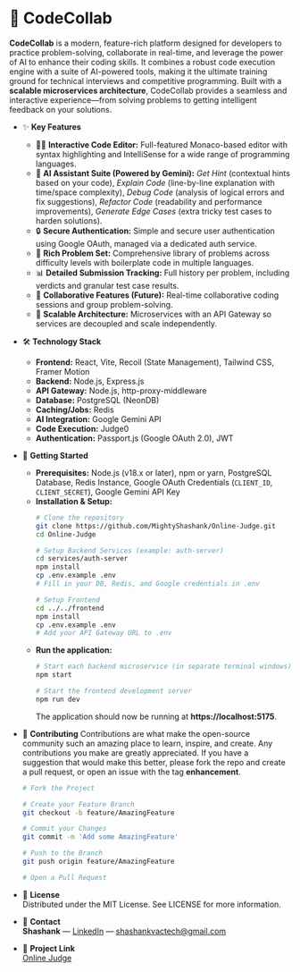 # 🚀 CodeCollab
**CodeCollab** is a modern, feature-rich platform designed for developers to practice problem-solving, collaborate in real-time, and leverage the power of AI to enhance their coding skills. It combines a robust code execution engine with a suite of AI-powered tools, making it the ultimate training ground for technical interviews and competitive programming. Built with a **scalable microservices architecture**, CodeCollab provides a seamless and interactive experience—from solving problems to getting intelligent feedback on your solutions.

- ✨ **Key Features**
  - 👨‍💻 **Interactive Code Editor:** Full-featured Monaco-based editor with syntax highlighting and IntelliSense for a wide range of programming languages.  
  - 🤖 **AI Assistant Suite (Powered by Gemini):** *Get Hint* (contextual hints based on your code), *Explain Code* (line-by-line explanation with time/space complexity), *Debug Code* (analysis of logical errors and fix suggestions), *Refactor Code* (readability and performance improvements), *Generate Edge Cases* (extra tricky test cases to harden solutions).  
  - 🔒 **Secure Authentication:** Simple and secure user authentication using Google OAuth, managed via a dedicated auth service.  
  - 🧩 **Rich Problem Set:** Comprehensive library of problems across difficulty levels with boilerplate code in multiple languages.  
  - 📊 **Detailed Submission Tracking:** Full history per problem, including verdicts and granular test case results.  
  - 🤝 **Collaborative Features (Future):** Real-time collaborative coding sessions and group problem-solving.  
  - 🚀 **Scalable Architecture:** Microservices with an API Gateway so services are decoupled and scale independently.

- 🛠️ **Technology Stack**
  - **Frontend:** React, Vite, Recoil (State Management), Tailwind CSS, Framer Motion  
  - **Backend:** Node.js, Express.js  
  - **API Gateway:** Node.js, http-proxy-middleware  
  - **Database:** PostgreSQL (NeonDB)  
  - **Caching/Jobs:** Redis  
  - **AI Integration:** Google Gemini API  
  - **Code Execution:** Judge0  
  - **Authentication:** Passport.js (Google OAuth 2.0), JWT

- 🚀 **Getting Started**
  - **Prerequisites:** Node.js (v18.x or later), npm or yarn, PostgreSQL Database, Redis Instance, Google OAuth Credentials (`CLIENT_ID`, `CLIENT_SECRET`), Google Gemini API Key  
  - **Installation & Setup:**
    ```bash
    # Clone the repository
    git clone https://github.com/MightyShashank/Online-Judge.git
    cd Online-Judge

    # Setup Backend Services (example: auth-server)
    cd services/auth-server
    npm install
    cp .env.example .env
    # Fill in your DB, Redis, and Google credentials in .env

    # Setup Frontend
    cd ../../frontend
    npm install
    cp .env.example .env
    # Add your API Gateway URL to .env
    ```
  - **Run the application:**
    ```bash
    # Start each backend microservice (in separate terminal windows)
    npm start

    # Start the frontend development server
    npm run dev
    ```
    The application should now be running at **https://localhost:5175**.

- 🤝 **Contributing**
  Contributions are what make the open-source community such an amazing place to learn, inspire, and create. Any contributions you make are greatly appreciated. If you have a suggestion that would make this better, please fork the repo and create a pull request, or open an issue with the tag **enhancement**.  
  ```bash
  # Fork the Project

  # Create your Feature Branch
  git checkout -b feature/AmazingFeature

  # Commit your Changes
  git commit -m 'Add some AmazingFeature'

  # Push to the Branch
  git push origin feature/AmazingFeature

  # Open a Pull Request


- 📜 **License**  
Distributed under the MIT License. See LICENSE for more information.  

- 📧 **Contact**  
**Shashank** — [LinkedIn](https://www.linkedin.com/in/shashank-appu/) — shashankvactech@gmail.com  

- 🔗 **Project Link**  
[Online Judge](https://github.com/MightyShashank/Online-Judge)  

